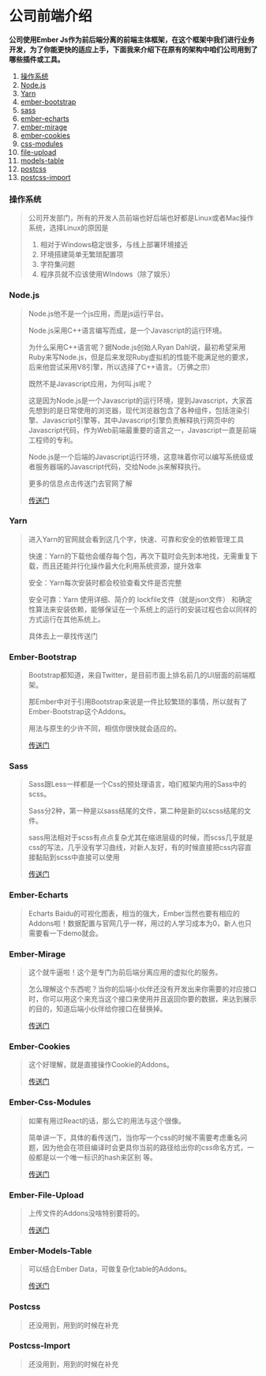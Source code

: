 # 公司前端介绍

**公司使用Ember Js作为前后端分离的前端主体框架，在这个框架中我们进行业务开发，为了你能更快的适应上手，下面我来介绍下在原有的架构中咱们公司用到了哪些插件或工具。**

1. [操作系统](gong-si-qian-duan-jie-shao.md#cao-zuo-xi-tong)
2. [Node.js](gong-si-qian-duan-jie-shao.md#node-js)
3. [Yarn](gong-si-qian-duan-jie-shao.md#yarn)
4. [ember-bootstrap](gong-si-qian-duan-jie-shao.md#ember-bootstrap)
5. [sass](gong-si-qian-duan-jie-shao.md#sass)
6. [ember-echarts](gong-si-qian-duan-jie-shao.md#ember-echarts)
7. [ember-mirage](gong-si-qian-duan-jie-shao.md#ember-mirage)
8. [ember-cookies](gong-si-qian-duan-jie-shao.md#ember-cookies)
9. [css-modules](gong-si-qian-duan-jie-shao.md#ember-css-modules)
10. [file-upload](gong-si-qian-duan-jie-shao.md#ember-file-upload)
11. [models-table](gong-si-qian-duan-jie-shao.md#ember-models-table)
12. [postcss](gong-si-qian-duan-jie-shao.md#postcss)
13. [postcss-import](gong-si-qian-duan-jie-shao.md#postcss-import)

### 操作系统

> 公司开发部门，所有的开发人员前端也好后端也好都是Linux或者Mac操作系统，选择Linux的原因是
>
> 1. 相对于Windows稳定很多，与线上部署环境接近
> 2. 环境搭建简单无繁琐配置项
> 3. 字符集问题
> 4. 程序员就不应该使用WIndows（除了娱乐）



### Node.js

> Node.js他不是一个js应用，而是js运行平台。
>
> Node.js采用C++语言编写而成，是一个Javascript的运行环境。
>
> 为什么采用C++语言呢？据Node.js创始人Ryan Dahl说，最初希望采用Ruby来写Node.js，但是后来发现Ruby虚拟机的性能不能满足他的要求，后来他尝试采用V8引擎，所以选择了C++语言。（万佛之宗）
>
> 既然不是Javascript应用，为何叫.js呢？
>
> 这是因为Node.js是一个Javascript的运行环境，提到Javascript，大家首先想到的是日常使用的浏览器，现代浏览器包含了各种组件，包括渲染引擎、Javascript引擎等，其中Javascript引擎负责解释执行网页中的Javascript代码，作为Web前端最重要的语言之一，Javascript一直是前端工程师的专利。
>
> Node.js是一个后端的Javascript运行环境，这意味着你可以编写系统级或者服务器端的Javascript代码，交给Node.js来解释执行。
>
> 更多的信息点击传送门去官网了解
>
> [传送门](https://nodejs.org/en/)

### Yarn

> 进入Yarn的官网就会看到这几个字，快速、可靠和安全的依赖管理工具
>
> 快速：Yarn的下载他会缓存每个包，再次下载时会先到本地找，无需重复下载，而且还能并行化操作最大化利用系统资源，提升效率
>
> 安全：Yarn每次安装时都会校验查看文件是否完整
>
> 安全可靠：Yarn 使用详细、简介的 lockfile文件（就是json文件） 和确定性算法来安装依赖，能够保证在一个系统上的运行的安装过程也会以同样的方式运行在其他系统上。
>
> 具体去上一章找传送门

### Ember-Bootstrap

> Bootstrap都知道，来自Twitter，是目前市面上排名前几的UI层面的前端框架。
>
> 那Ember中对于引用Bootstrap来说是一件比较繁琐的事情，所以就有了Ember-Bootstrap这个Addons。
>
> 用法与原生的少许不同，相信你很快就会适应的。
>
> [传送门](https://www.ember-bootstrap.com/)

### Sass

> Sass跟Less一样都是一个Css的预处理语言，咱们框架内用的Sass中的scss。
>
> Sass分2种，第一种是以sass结尾的文件，第二种是新的以scss结尾的文件。
>
> sass用法相对于scss有点点复杂尤其在缩进层级的时候，而scss几乎就是css的写法，几乎没有学习曲线，对新人友好，有的时候直接把css内容直接黏贴到scss中直接可以使用
>
> [传送门](https://sass-lang.com/)

### Ember-Echarts

> Echarts  Baidu的可视化图表，相当的强大，Ember当然也要有相应的Addons啦！数据配置与官网几乎一样，用过的人学习成本为0，新人也只需要看一下demo就会。

### Ember-Mirage

> 这个就牛逼啦！这个是专门为前后端分离应用的虚拟化的服务。
>
> 怎么理解这个东西呢？当你的后端小伙伴还没有开发出来你需要的对应接口时，你可以用这个来充当这个接口来使用并且返回你要的数据，来达到展示的目的，知道后端小伙伴给你接口在替换掉。
>
> [传送门](https://www.ember-cli-mirage.com/)

### Ember-Cookies

> 这个好理解，就是直接操作Cookie的Addons。
>
> [传送门](https://www.npmjs.com/package/ember-cli-cookie)

### Ember-Css-Modules

> 如果有用过React的话，那么它的用法与这个很像。
>
> 简单讲一下，具体的看传送门，当你写一个css的时候不需要考虑重名问题，因为他会在项目编译时会更具你当前的路径给出你的css命名方式，一般都是以一个唯一标识的hash来区别 等。
>
> [传送门](https://github.com/salsify/ember-css-modules)

### Ember-File-Upload

> 上传文件的Addons没啥特别要将的。
>
> [传送门](http://tim-evans.github.io/ember-file-upload/latest/)

### Ember-Models-Table

> 可以结合Ember Data，可做复杂化table的Addons。
>
> [传送门](http://onechiporenko.github.io/ember-models-table/v.2/#/examples)

### Postcss

> 还没用到，用到的时候在补充

### Postcss-Import

> 还没用到，用到的时候在补充

